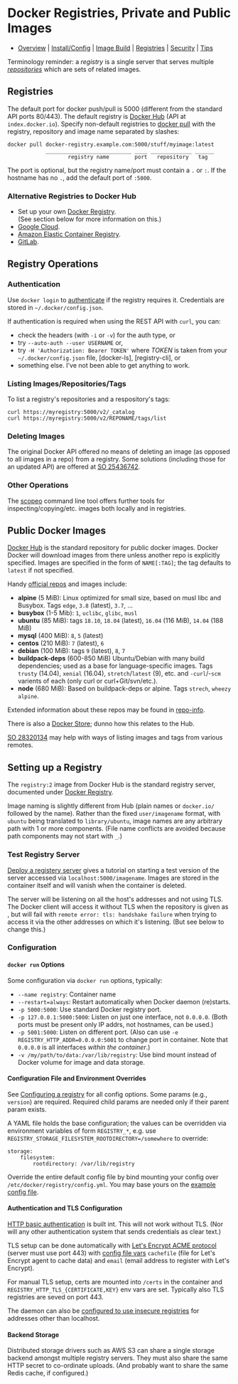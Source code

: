 Docker Registries, Private and Public Images
============================================

* [Overview](README.md) | [Install/Config](config.md) | [Image Build](image.md)
  | [Registries](registries.md) | [Security](security.md) | [Tips](tips.md)


Terminology reminder: a _registry_ is a single server that serves
multiple _[repositories][repository]_ which are sets of related
images.


Registries
----------

The default port for docker push/pull is 5000 (different from the
standard API ports 80/443). The default registry is [Docker Hub][]
(API at `index.docker.io`). Specify non-default registries to [docker
pull] with the registry, repository and image name separated by
slashes:

    docker pull docker-registry.example.com:5000/stuff/myimage:latest
                ___________________________ ____ _____________ ______
                       registry name        port   repository   tag

The port is optional, but the registry name/port must contain a `.` or
`:`. If the hostname has no `.`, add the default port of `:5000`.

### Alternative Registries to Docker Hub

- Set up your own [Docker Registry][registry].  
  (See section below for more information on this.)
- [Google Cloud][gcp-registry].
- [Amazon Elastic Container Registry][aws-ecr].
- [GitLab].


Registry Operations
-------------------

### Authentication

Use `docker login` to [authenticate] if the registry requires it.
Credentials are stored in `~/.docker/config.json`.

If authentication is required when using the REST API with `curl`,
you can:
- check the headers (with `-i` or `-v`) for the auth type, or
- try `--auto-auth --user USERNAME` or,
- try `-H 'Authorization: Bearer TOKEN'` where _TOKEN_ is taken from
  your `~/.docker/config.json` file, [docker-ls], [registry-cli], or
- something else. I've not been able to get anything to work.

### Listing Images/Repositories/Tags

To list a registry's repositories and a respository's tags:

    curl https://myregistry:5000/v2/_catalog
    curl https://myregistry:5000/v2/REPONAME/tags/list

### Deleting Images

The original Docker API offered no means of deleting an image (as
opposed to all images in a repo) from a registry. Some solutions
(including those for an updated API) are offered at [SO 25436742].

### Other Operations

The [scopeo] command line tool offers further tools for
inspecting/copying/etc. images both locally and in registries.


Public Docker Images
--------------------

[Docker Hub] is the standard repository for public docker images.
Docker Docker will download images from there unless another repo is
explicitly specified. Images are specified in the form of
`NAME[:TAG]`; the tag defaults to `latest` if not specified.

Handy [official repos] and images include:

* __alpine__ (5 MiB): Linux optimized for small size, based on musl libc
  and Busybox. Tags  `edge`, `3.8` (latest), `3.7`, ...
* __busybox__ (1-5 Mib): `1`, `uclibc`, `glibc`, `musl`
* __ubuntu__ (85 MiB): tags `18.10`, `18.04` (latest),
  `16.04` (116 MiB), `14.04` (188 MiB)
* __mysql__ (400 MiB): `8`, `5` (latest)
* __centos__ (210 MiB): `7` (latest), `6`
* __debian__ (100 MiB): tags `9` (latest), `8`, `7`
* __buildpack-deps__ (600-850 MiB) Ubuntu/Debian with many build
  dependencies; used as a base for language-specific images.
  Tags `trusty` (14.04), `xenial` (16.04), `stretch`/`latest` (9), etc.
  and `-curl`/-`scm` varients of each (only curl or curl+Git/svn/etc.).
* __node__ (680 MiB): Based on buildpack-deps or alpine.
  Tags `strech`, `wheezy` `alpine`.

Extended information about these repos may be found in [repo-info].

There is also a [Docker Store]; dunno how this relates to the Hub.

[SO 28320134] may help with ways of listing images and tags from
various remotes.


Setting up a Registry
---------------------

The `registry:2` image from Docker Hub is the standard registry
server, documented under [Docker Registry][registry].

Image naming is slightly different from Hub (plain names or
`docker.io/` followed by the name). Rather than the fixed
`user/imagename` format, with `ubuntu` being translated to
`library/ubuntu`, image names are any arbitrary path with 1 or more
components. (File name conflicts are avoided because path components
may not start with `_`.)

### Test Registry Server

[Deploy a registery server][registry-deploy] gives a tutorial on
starting a test version of the server accessed via
`localhost:5000/imagename`. Images are stored in the container itself
and will vanish when the container is deleted.

The server will be listening on all the host's addresses and not using
TLS. The Docker client will access it without TLS when the repository
is given as , but will fail with `remote error: tls: handshake
failure` when trying to access it via the other addresses on which
it's listening. (But see below to change this.)

### Configuration

#### `docker run` Options

Some configuration via `docker run` options, typically:
- `--name registry`: Container name
- `--restart=always`: Restart automatically when Docker daemon (re)starts.
- `-p 5000:5000`: Use standard Docker registry port.
- `-p 127.0.0.1:5000:5000`: Listen on just one interface, not `0.0.0.0`.
  (Both ports must be present only IP addrs, not hostnames, can be used.)
- `-p 5001:5000`: Listen on different port. (Also can use  `-e
  REGISTRY_HTTP_ADDR=0.0.0.0:5001` to change port in container. Note that
  `0.0.0.0` is all interfaces _within the container_.)
- `-v /my/path/to/data:/var/lib/registry`: Use bind mount instead of Docker
  volume for image and data storage.

#### Configuration File and Environment Overrides

See [Configuring a registry][registry-config] for all config options.
Some params (e.g., `version`) are required. Required child params are
needed only if their parent param exists.

A YAML file holds the base configuration; the values can be overridden
via environment variables of form `REGISTRY_*`, e.g. use
`REGISTRY_STORAGE_FILESYSTEM_ROOTDIRECTORY=/somewhere` to override:

    storage:
        filesystem:
            rootdirectory: /var/lib/registry

Override the entire default config file by bind mounting your config
over `/etc/docker/registry/config.yml`. You may base yours on the
[example config file][registry-exampleconfig].

#### Authentication and TLS Configuration

[HTTP basic authentication][registry-basicauth] is built int. This
will not work without TLS. (Nor will any other authentication system
that sends credentials as clear text.)

TLS setup can be done automatically with [Let's Encrypt ACME
protocol][letsencrypt] (server must use port 443) with [config file
vars][regconf-letsenrypt] `cachefile` (file for Let's Encrypt agent to
cache data) and `email` (email address to register with Let's
Encrypt).

For manual TLS setup, certs are mounted into `/certs` in the container
and `REGISTRY_HTTP_TLS_{CERTIFICATE,KEY}` env vars are set. Typically
also TLS registries are seved on port 443.

The daemon can also be [configured to use insecure
registries][registry-insecure] for addresses other than localhost.

#### Backend Storage

Distributed storage drivers such as AWS S3 can share a single storage
backend amongst multiple registry servers. They must also share the
same HTTP secret to co-ordinate uploads. (And probably want to share
the same Redis cache, if configured.)



<!-------------------------------------------------------------------->
[Docker Hub]: https://hub.docker.com/explore/
[Docker Store]: https://store.docker.com/
[SO 25436742]: https://stackoverflow.com/q/25436742/107294
[SO 28320134]: https://stackoverflow.com/q/28320134/107294
[authenticate]: https://docs.docker.com/registry/spec/auth/jwt/
[aws-ecr]: https://aws.amazon.com/ecr/
[docker pull]: https://docs.docker.com/engine/reference/commandline/pull/
[gcp-registry]: https://cloud.google.com/container-registry/docs/pushing-and-pulling?hl=en_US
[gitlab]: https://about.gitlab.com/2016/05/23/gitlab-container-registry/
[letsencrypt]: https://letsencrypt.org/how-it-works/
[official repos]: https://docs.docker.com/docker-hub/official_repos/
[regconf-letsenrypt]: https://docs.docker.com/registry/#letsencrypt
[registry-basicauth]: https://docs.docker.com/registry/#native-basic-auth
[registry-config]: https://docs.docker.com/registry/configuration/
[registry-deploy]: https://docs.docker.com/registry/deploying/
[registry-exampleconfig]: https://github.com/docker/distribution/blob/master/cmd/registry/config-example.yml
[registry-insecure]: https://docs.docker.com/registry/insecure/
[registry]: https://docs.docker.com/registry
[repo-info]: https://github.com/docker-library/repo-info/tree/master/repos
[repository]: https://docs.docker.com/docker-hub/repos/
[scopeo]: https://github.com/projectatomic/skopeo
